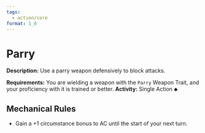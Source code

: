 ```yaml
---
tags:
  - action/core
format: 1_0
---
```

# Parry [](#Actions "Single Action")

**Description:** Use a parry weapon defensively to block attacks.

**Requirements:** You are wielding a weapon with the `Parry` Weapon Trait, and your proficiency with it is trained or better.
**Activity:** Single Action ⬥

## Mechanical Rules

- Gain a +1 circumstance bonus to AC until the start of your next turn.